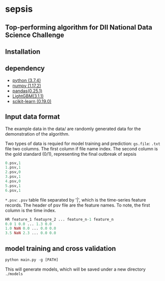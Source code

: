 # sepsis
## Top-performing algorithm for DII National Data Science Challenge

## Installation

## dependency

* [python (3.7.4)](https://www.python.org/)
* [numpy (1.17.2)](https://numpy.org/)
* [pandas(0.25.1)](https://pandas.pydata.org/)
* [LightGBM(3.1.1)](https://pypi.org/project/lightgbm/)
* [scikit-learn (0.19.0)](https://scikit-learn.org/stable/) 

## Input data format

The example data in the data/ are randomly generated data for the demonstration of the algorithm.

Two types of data is requied for model training and prediction:
`gs.file`: `.txt` file two columns. The first column if file name index. The second column is the gold standard (0/1), representing the final outbreak of sepsis

``` r
0.psv,1
1.psv,1
2.psv,0
3.psv,1
4.psv,0
5.psv,1
6.psv,1
``` 

`*.psv`: `.psv` table file separated by '|', which is the time-series feature records.
	The header of psv file are the feature names. To note, the first column is the time index.

``` r
HR feature_1 featuyre_2 ... feature_n-1 feature_n
0.0 1 0.0 ... 1.3 0.0 
1.0 NaN 0.0 ... 0.0 0.0
3.5 NaN 2.3 ... 0.0 0.0
```
## model training and cross validation
``` r
python main.py -g [PATH]
```
This will generate models, which will be saved under a new directory `./models`



